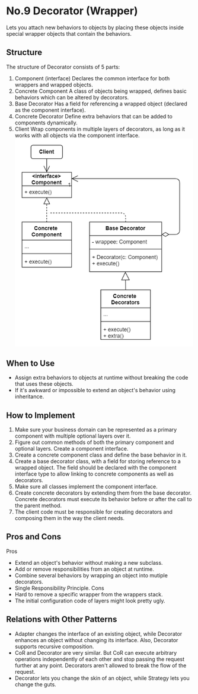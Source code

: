 # No.9 Decorator (Wrapper)
Lets you attach new behaviors to objects by placing these objects inside special wrapper objects that contain the behaviors.

## Structure
The structure of Decorator consists of 5 parts:
1. Component (interface)
  Declares the common interface for both wrappers and wrapped objects.
2. Concrete Component
  A class of objects being wrapped, defines basic behaviors which can be altered by decorators.
3. Base Decorator
  Has a field for referencing a wrapped object (declared as the component interface).
4. Concrete Decorator
  Define extra behaviors that can be added to components dynamically.
5. Client
  Wrap components in multiple layers of decorators, as long as it works with all objects via the component interface.
![avatar](structure.png)

## When to Use
- Assign extra behaviors to objects at runtime without breaking the code that uses these objects.
- If it's awkward or impossible to extend an object's behavior using inheritance.

## How to Implement
1. Make sure your business domain can be represented as a primary component with multiple optional layers over it.
2. Figure out common methods of both the primary component and optional layers. Create a component interface.
3. Create a concrete component class and define the base behavior in it.
4. Create a base decorator class, with a field for storing reference to a wrapped object. The field should be declared with the component interface type to allow linking to concrete components as well as decorators.
5. Make sure all classes implement the component interface.
6. Create concrete decorators by extending them from the base decorator. Concrete decorators must execute its behavior before or after the call to the parent method.
7. The client code must be responsible for creating decorators and composing them in the way the client needs.

## Pros and Cons
Pros
- Extend an object's behavior without making a new subclass.
- Add or remove responsibilities from an object at runtime.
- Combine several behaviors by wrapping an object into mutiple decorators.
- Single Responsibility Principle.
Cons
- Hard to remove a specific wrapper from the wrappers stack.
- The initial configuration code of layers might look pretty ugly.

## Relations with Other Patterns
- Adapter changes the interface of an existing object, while Decorator enhances an object without changing its interface. Also, Decorator supports recursive composition.
- CoR and Decorator are very similar. But CoR can execute arbitrary operations independently of each other and stop passing the request further at any point. Decorators aren't allowed to break the flow of the request.
- Decorator lets you change the skin of an object, while Strategy lets you change the guts.